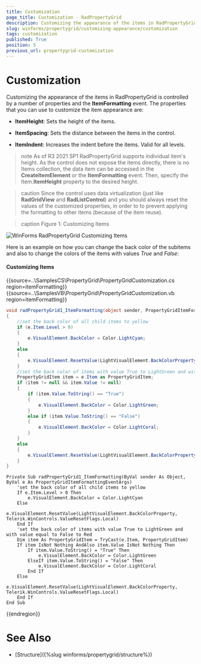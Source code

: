 ```yaml
---
title: Customization
page_title: Customization - RadPropertyGrid
description: Customizing the appearance of the items in RadPropertyGrid is controlled by a few properties and the ItemFormatting event
slug: winforms/propertygrid/customizing-appearance/customization
tags: customization
published: True
position: 5
previous_url: propertygrid-customization
---
```


# Customization

Customizing the appearance of the items in RadPropertyGrid is controlled by a number of properties and the __ItemFormatting__ event. The properties that you can use to customize the item appearance are:

* __ItemHeight__: Sets the height of the items.

* __ItemSpacing__: Sets the distance between the items in the control.

* __ItemIndent__: Increases the indent before the items. Valid for all levels.

>note As of R3 2021 SP1 RadPropertyGrid supports individual item's height. As the control does not expose the items directly, there is no Items collection, the data item can be accessed in the **CreateItemElement** or the **ItemFormatting** event. Then, specify the Item.**ItemHeight** property to the desired height.
>

>caution Since the control uses data virtualization (just like **RadGridView** and **RadListControl**) and you should always reset the values of the customized properties, in order to to prevent applying the formatting to other items (because of the item reuse).
>

>caption Figure 1: Customizing Items

![WinForms RadPropertyGrid Customizing Items](images/propertygrid-customization.png)

Here is an example on how you can change the back color of the subitems and also to change the colors of the items with values *True* and *False*:

#### Customizing Items

{{source=..\SamplesCS\PropertyGrid\PropertyGridCustomization.cs region=itemFormatting}} 
{{source=..\SamplesVB\PropertyGrid\PropertyGridCustomization.vb region=itemFormatting}} 

````C#
void radPropertyGrid1_ItemFormatting(object sender, PropertyGridItemFormattingEventArgs e)
{
    //set the back color of all child items to yellow
    if (e.Item.Level > 0)
    {
        e.VisualElement.BackColor = Color.LightCyan;
    }
    else
    {
        e.VisualElement.ResetValue(LightVisualElement.BackColorProperty, Telerik.WinControls.ValueResetFlags.Local);
    }
    //set the back color of items with value True to LightGreen and with value equal to False to Red
    PropertyGridItem item = e.Item as PropertyGridItem;
    if (item != null && item.Value != null)
    {
        if (item.Value.ToString() == "True")
        {
            e.VisualElement.BackColor = Color.LightGreen;
        }
        else if (item.Value.ToString() == "False")
        {
            e.VisualElement.BackColor = Color.LightCoral;
        }
    }
    else
    {
        e.VisualElement.ResetValue(LightVisualElement.BackColorProperty, Telerik.WinControls.ValueResetFlags.Local);
    }
}

````
````VB.NET
Private Sub radPropertyGrid1_ItemFormatting(ByVal sender As Object, ByVal e As PropertyGridItemFormattingEventArgs)
    'set the back color of all child items to yellow
    If e.Item.Level > 0 Then
        e.VisualElement.BackColor = Color.LightCyan
    Else
        e.VisualElement.ResetValue(LightVisualElement.BackColorProperty, Telerik.WinControls.ValueResetFlags.Local)
    End If
    'set the back color of items with value True to LightGreen and with value equal to False to Red
    Dim item As PropertyGridItem = TryCast(e.Item, PropertyGridItem)
    If item IsNot Nothing AndAlso item.Value IsNot Nothing Then
        If item.Value.ToString() = "True" Then
            e.VisualElement.BackColor = Color.LightGreen
        ElseIf item.Value.ToString() = "False" Then
            e.VisualElement.BackColor = Color.LightCoral
        End If
    Else
        e.VisualElement.ResetValue(LightVisualElement.BackColorProperty, Telerik.WinControls.ValueResetFlags.Local)
    End If
End Sub

````

{{endregion}} 

# See Also

* [Structure]({%slug winforms/propertygrid/structure%})
